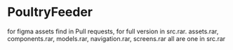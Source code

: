 # PoultryFeeder
for figma assets find in Pull requests, for full version in src.rar. 
assets.rar, components.rar, models.rar, navigation.rar, screens.rar all are one in src.rar
